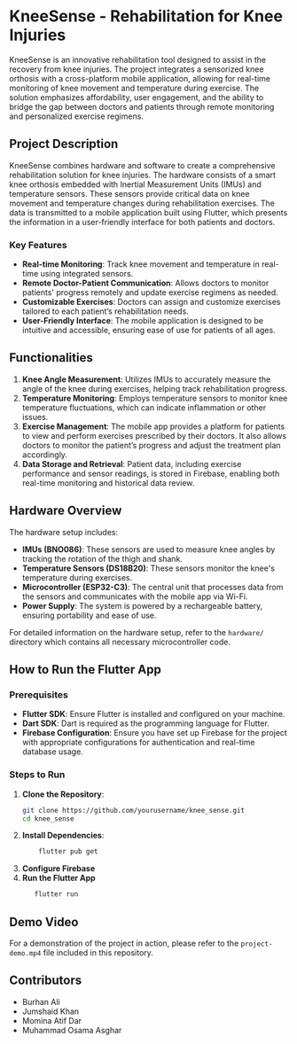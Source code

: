 
# KneeSense - Rehabilitation for Knee Injuries

KneeSense is an innovative rehabilitation tool designed to assist in the recovery from knee injuries. The project integrates a sensorized knee orthosis with a cross-platform mobile application, allowing for real-time monitoring of knee movement and temperature during exercise. The solution emphasizes affordability, user engagement, and the ability to bridge the gap between doctors and patients through remote monitoring and personalized exercise regimens.

## Project Description

KneeSense combines hardware and software to create a comprehensive rehabilitation solution for knee injuries. The hardware consists of a smart knee orthosis embedded with Inertial Measurement Units (IMUs) and temperature sensors. These sensors provide critical data on knee movement and temperature changes during rehabilitation exercises. The data is transmitted to a mobile application built using Flutter, which presents the information in a user-friendly interface for both patients and doctors.

### Key Features
- **Real-time Monitoring**: Track knee movement and temperature in real-time using integrated sensors.
- **Remote Doctor-Patient Communication**: Allows doctors to monitor patients' progress remotely and update exercise regimens as needed.
- **Customizable Exercises**: Doctors can assign and customize exercises tailored to each patient’s rehabilitation needs.
- **User-Friendly Interface**: The mobile application is designed to be intuitive and accessible, ensuring ease of use for patients of all ages.

## Functionalities

1. **Knee Angle Measurement**: Utilizes IMUs to accurately measure the angle of the knee during exercises, helping track rehabilitation progress.
2. **Temperature Monitoring**: Employs temperature sensors to monitor knee temperature fluctuations, which can indicate inflammation or other issues.
3. **Exercise Management**: The mobile app provides a platform for patients to view and perform exercises prescribed by their doctors. It also allows doctors to monitor the patient’s progress and adjust the treatment plan accordingly.
4. **Data Storage and Retrieval**: Patient data, including exercise performance and sensor readings, is stored in Firebase, enabling both real-time monitoring and historical data review.

## Hardware Overview

The hardware setup includes:
- **IMUs (BNO086)**: These sensors are used to measure knee angles by tracking the rotation of the thigh and shank.
- **Temperature Sensors (DS18B20)**: These sensors monitor the knee's temperature during exercises.
- **Microcontroller (ESP32-C3)**: The central unit that processes data from the sensors and communicates with the mobile app via Wi-Fi.
- **Power Supply**: The system is powered by a rechargeable battery, ensuring portability and ease of use.

For detailed information on the hardware setup, refer to the `hardware/` directory which contains all necessary microcontroller code.

## How to Run the Flutter App

### Prerequisites
- **Flutter SDK**: Ensure Flutter is installed and configured on your machine.
- **Dart SDK**: Dart is required as the programming language for Flutter.
- **Firebase Configuration**: Ensure you have set up Firebase for the project with appropriate configurations for authentication and real-time database usage.

### Steps to Run
1. **Clone the Repository**:
   ```bash
   git clone https://github.com/yourusername/knee_sense.git
   cd knee_sense
2. **Install Dependencies**:
   ```bash
	   flutter pub get
3. ****Configure Firebase****
4. ****Run the Flutter App****
	```bash
	   flutter run

## Demo Video
For a demonstration of the project in action, please refer to the `project-demo.mp4` file included in this repository.

## Contributors
-   Burhan Ali
-   Jumshaid Khan
-   Momina Atif Dar
-   Muhammad Osama Asghar



